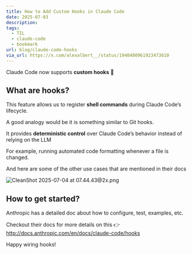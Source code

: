 ```yaml
---
title: How to Add Custom Hooks in Claude Code
date: 2025-07-03
description: 
tags:
  - TIL
  - claude-code
  - bookmark
url: blog/claude-code-hooks
via_url: https://x.com/alexalbert__/status/1940480961923473610
---
```

Claude Code now supports **custom hooks**  🌟

## What are hooks?
This feature allows us to register **shell commands** during Claude Code’s lifecycle.

A good analogy would be it is something similar to Git hooks. 

It provides **deterministic control** over Claude Code’s behavior instead of relying on the LLM

For example, running automated code formatting whenever a file is changed.

And here are some of the other use cases that are mentioned in their docs

![CleanShot 2025-07-04 at 07.44.43@2x.png](/images/CleanShot-2025-07-04-at-07.44.43-at-2x.png)

## How to get started?
Anthropic has a detailed doc about how to configure, test, examples, etc.

Checkout their docs for more details on this 👉 http://docs.anthropic.com/en/docs/claude-code/hooks

Happy wiring hooks!